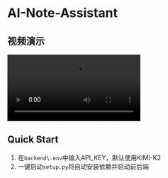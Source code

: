 # AI-Note-Assistant

## 视频演示

<video src="vedio\QQ2025721-195445.mp4"></video>

## Quick Start

1. 在`backend\.env`中输入API_KEY，默认使用KIMI-K2
2. 一键启动`setup.py`将自动安装依赖并启动前后端

